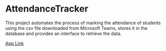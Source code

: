 # AttendanceTracker

This project automates the process of marking the attendance of students using the csv file downloaded from Microsoft Teams, stores it in the database and provides an interface to retrieve the data.

[App Link](https://attendance-tracker-frontend.herokuapp.com/)

